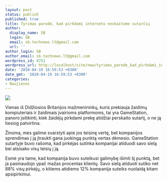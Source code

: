 ```yaml
---
layout: post
status: publish
published: true
title: Tyrimas parodė, kad pirkdami internetu neskaitome sutarčių
author:
  display_name: SB
  login: SB
  email: sb.technews.lt@gmail.com
  url: ''
author_login: SB
author_email: sb.technews.lt@gmail.com
wordpress_id: 4751
wordpress_url: http://localhost/site/new/tyrimas_parode_kad_pirkdami_internetu_neskaitome_sutarciu/
date: '2010-04-19 16:59:53 +0300'
date_gmt: '2010-04-19 16:59:53 +0300'
categories:
- Naujienos
---
```

<div class="imgright"><img src="http://t1.gstatic.com/images?q=tbn:Njalecj_M9ZpZM:http://www.grosse.is-a-geek.com/robopics/nocheque/20050516derby_gamestation1.jpg"  /></div>
<p>Vienas iš Didžiosios Britanijos mažmenininkų, kuris prekiauja žaidimų kompiuteriais ir žaidimais įvairioms platformoms, tai yra GameStation, panoro įsitikinti, kiek žaidėjų pirkdami prekę atidžiai perskaito sutartį, o ne ją tiesiog patvirtina.</p>
<p>Žinoma, mes galime svarstyti apie jos teisinę vertę, bet kompanijos sprendimas į ją įtraukti gana juokingą punktą vertas dėmesio. GameStation sutartyje buvo rašoma, kad pirkėjas sutinka kompanijai atiduodi savo sielą bei atsisako visų teisių į ją. </p>
<p>Esmė yra tame, kad kompanija buvo suteikusi galimybę išimti šį punktą, bet ja pasinaudojo ypač mažas procentas klientų. Savo sielą atiduoti sutiko net 88% visų pirkėjų, o kitiems atidiems 12% kompanija suteiks nuolaidą kitam apsipirkimui.<br /></p>
